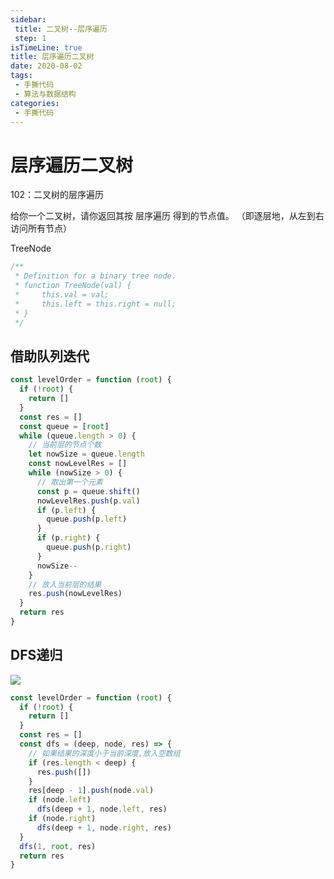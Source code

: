 ```yaml
---
sidebar:
 title: 二叉树--层序遍历
 step: 1
isTimeLine: true
title: 层序遍历二叉树
date: 2020-08-02
tags:
 - 手撕代码
 - 算法与数据结构
categories:
 - 手撕代码
---
```

# 层序遍历二叉树

<LeetCode href="https://leetcode-cn.com/problems/binary-tree-level-order-traversal/">102：二叉树的层序遍历</LeetCode>

给你一个二叉树，请你返回其按 层序遍历 得到的节点值。 （即逐层地，从左到右访问所有节点）

TreeNode
```js
/**
 * Definition for a binary tree node.
 * function TreeNode(val) {
 *     this.val = val;
 *     this.left = this.right = null;
 * }
 */
```
## 借助队列迭代
```js
const levelOrder = function (root) {
  if (!root) {
    return []
  }
  const res = []
  const queue = [root]
  while (queue.length > 0) {
    // 当前层的节点个数
    let nowSize = queue.length
    const nowLevelRes = []
    while (nowSize > 0) {
      // 取出第一个元素
      const p = queue.shift()
      nowLevelRes.push(p.val)
      if (p.left) {
        queue.push(p.left)
      }
      if (p.right) {
        queue.push(p.right)
      }
      nowSize--
    }
    // 放入当前层的结果
    res.push(nowLevelRes)
  }
  return res
}
```

## DFS递归
![](https://pic.leetcode-cn.com/aeed09e12573ec00d83663bb4f77562e8904ac58cdb2cbe6e995f2ac33b12934-0203_1.gif)
```js
const levelOrder = function (root) {
  if (!root) {
    return []
  }
  const res = []
  const dfs = (deep, node, res) => {
    // 如果结果的深度小于当前深度,放入空数组
    if (res.length < deep) {
      res.push([])
    }
    res[deep - 1].push(node.val)
    if (node.left)
      dfs(deep + 1, node.left, res)
    if (node.right)
      dfs(deep + 1, node.right, res)
  }
  dfs(1, root, res)
  return res
}
```
